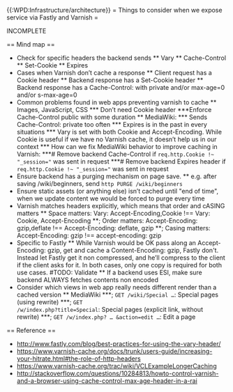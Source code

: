 {{:WPD:Infrastructure/architecture}}
= Things to consider when we expose service via Fastly and Varnish =

INCOMPLETE

== Mind map ==

* Check for specific headers the backend sends
** Vary
** Cache-Control
** Set-Cookie
** Expires
* Cases when Varnish don’t cache a response
** Client request has a Cookie header
** Backend response has a Set-Cookie header
** Backend response has a Cache-Control: with  private and/or max-age=0 and/or s-max-age=0
* Common problems found in web apps preventing varnish to cache
** Images, JavaScript, CSS 
*** Don’t need Cookie header
***Enforce Cache-Control public with some duration
** MediaWiki:
*** Sends Cache-Control: private too often
*** Expires is in the past in every situations
*** Vary is set with both Cookie and Accept-Encoding. While Cookie is useful if we have no Varnish cache, it doesn’t help us in our context
*** How can we fix MediaWiki behavior  to improve caching in Varnish:
***# Remove backend Cache-Control if `req.http.Cookie !~ "_session="` was sent in request
***# Remove backend Expires header if  `req.http.Cookie !~ "_session="` was sent in request
* Ensure backend has a purging mechanism on page save.
** e.g. after saving /wiki/beginners, send  `http PURGE /wiki/beginners` 
* Ensure static assets (or anything else) isn’t cached until "end of time", when we update content we would be forced to purge every time
* Varnish matches headers explicitly, which means that order and cASING matters
** Space matters: Vary: Accept-Encoding,Cookie  !== Vary: Cookie, Accept-Encoding
**; Order matters: Accept-Encoding: gzip,deflate !== Accept-Encoding: deflate, gzip
**; Casing matters: Accept-Encoding: gzip !== accept-encoding: gzip
* Specific to Fastly
** While Varnish would be OK pass along an Accept-Encoding: gzip, get and cache a Content-Encoding: gzip, Fastly don't. Instead let Fastly get it non compressed, and he’ll compress to the client if the client asks for it. In both cases, only one copy is required for both use cases. #TODO: Validate
** If a backend uses ESI, make sure backend ALWAYS fetches contents non encoded
* Consider which views in web app really needs different render than a cached version
** MediaWiki
***; <code>GET /wiki/Special …</code>: Special pages (using rewrite)
***; <code>GET /w/index.php?title=Special</code>: Special pages (explicit link, without rewrite)
***; <code>GET /w/index.php? … &action=edit …</code>: Edit a page

== Reference == 

* http://www.fastly.com/blog/best-practices-for-using-the-vary-header/
* https://www.varnish-cache.org/docs/trunk/users-guide/increasing-your-hitrate.html#the-role-of-http-headers
* https://www.varnish-cache.org/trac/wiki/VCLExampleLongerCaching
* http://stackoverflow.com/questions/10284813/howto-control-varnish-and-a-browser-using-cache-control-max-age-header-in-a-rai